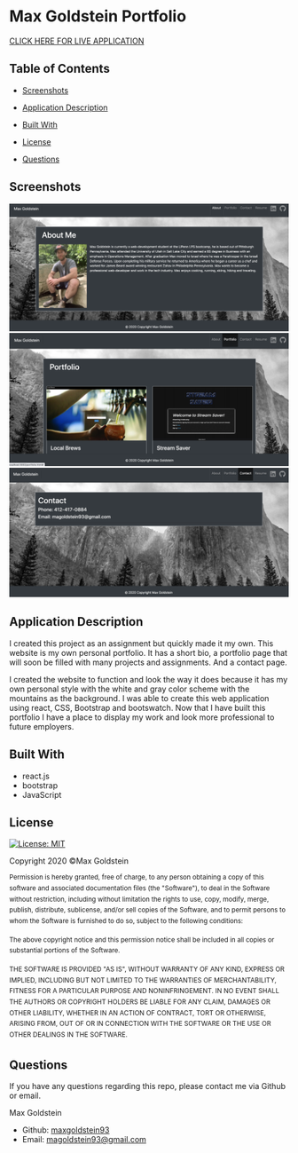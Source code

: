 # Max Goldstein Portfolio

[CLICK HERE FOR LIVE APPLICATION](https://maxgoldstein93.github.io/reactPortfolio/#/portfolio)

## Table of Contents
* [Screenshots](#screenshots)

* [Application Description](#application-description)

* [Built With](#built-with)

* [License](#license)

* [Questions](#questions)

## Screenshots 
![screenshot1](public/assets/portfolio1.png)
![screenshot2](public/assets/portfolio2.png)
![screenshot2](public/assets/portfolio3.png)

## Application Description
I created this project as an assignment but quickly made it my own. This website is my own personal portfolio. It has a short bio, a portfolio page that will soon be filled with many projects and assignments. And a contact page.
 
I created the website to function and look the way it does because it has my own personal style with the white and gray color scheme with the mountains as the background. I was able to create this web application using react, CSS, Bootstrap and bootswatch. Now that I have built this portfolio I have a place to display my work and look more professional to future employers. 


## Built With
* react.js
* bootstrap
* JavaScript 


## License

[![License: MIT](https://img.shields.io/badge/License-MIT-yellow.svg)](https://opensource.org/licenses/MIT)

Copyright 2020 ©Max Goldstein

<sup>Permission is hereby granted, free of charge, to any person obtaining a copy of this software and associated documentation files (the "Software"), to deal in the Software without restriction, including without limitation the rights to use, copy, modify, merge, publish, distribute, sublicense, and/or sell copies of the Software, and to permit persons to whom the Software is furnished to do so, subject to the following conditions:
  
<sup>The above copyright notice and this permission notice shall be included in all copies or substantial portions of the Software.
  
<sup>THE SOFTWARE IS PROVIDED "AS IS", WITHOUT WARRANTY OF ANY KIND, EXPRESS OR IMPLIED, INCLUDING BUT NOT LIMITED TO THE WARRANTIES OF MERCHANTABILITY, FITNESS FOR A PARTICULAR PURPOSE AND NONINFRINGEMENT. IN NO EVENT SHALL THE AUTHORS OR COPYRIGHT HOLDERS BE LIABLE FOR ANY CLAIM, DAMAGES OR OTHER LIABILITY, WHETHER IN AN ACTION OF CONTRACT, TORT OR OTHERWISE, ARISING FROM, OUT OF OR IN CONNECTION WITH THE SOFTWARE OR THE USE OR OTHER DEALINGS IN THE SOFTWARE.

## Questions

If you have any questions regarding this repo, please contact me via Github or email.

 Max Goldstein
* Github: [maxgoldstein93](https://github.com/maxgoldstein93) 
* Email: <magoldstein93@gmail.com>
